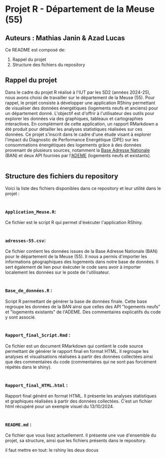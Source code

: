 # Projet R - Département de la Meuse (55)
## Auteurs : Mathias Janin & Azad Lucas

Ce README est composé de:
1. Rappel du projet
2. Structure des fichiers du repository


## Rappel du projet
Dans le cadre du projet R réalisé à l'IUT par les SD2 (années 2024-25), nous avons choisi de travailler sur le département de la Meuse (55). Pour rappel, le projet consiste à développer une application RShiny permettant de visualiser des données énergétiques (logements neufs et anciens) pour un département donné.  L'objectif est d'offrir à l'utilisateur des outils pour explorer les données via des graphiques, tableaux et cartographies interactives. En complément de cette application, un rapport RMarkdown a été produit pour détailler les analyses statistiques réalisées sur ces données. Ce projet s'inscrit dans le cadre d'une étude visant à explorer l'impact du Diagnostic de Performance Energétique (DPE) sur les consommations énergétiques des logements grâce à des données provenant de plusieurs sources, notamment la [Base Adresse Nationale](https://adresse.data.gouv.fr/data/ban/adresses/latest/csv) (BAN) et deux API fournies par l'[ADEME](https://data.ademe.fr/datasets?topics=BR8GjsXga) (logements neufs et existants).
<br>
</br>

## Structure des fichiers du repository
Voici la liste des fichiers disponibles dans ce repository et leur utilité dans le projet :
<br>
</br>
### **`Application_Meuse.R`**: 
Ce fichier est le script R qui permet d'éxécuter l'application RShiny.
<br>
</br>
### **`adresses-55.csv`**: 
Ce fichier contient les données issues de la Base Adresse Nationale (BAN) pour le département de la Meuse (55). Il nous a permis d'importer les informations géographiques des logements dans notre base de données. Il sert également de lien pour éxécuter le code sans avoir à importer localement les données sur le poste de l'utilisateur.
<br>
</br>
### **`Base_de_données.R`** : 
Script R permettant de générer la base de données finale. Cette base regroupe les données de la BAN ainsi que celles des API "logements neufs" et "logements existants" de l'ADEME. Des commentaires explicatifs du code y sont associé.
<br>
</br>
### **`Rapport_final_Script.Rmd`** : 
Ce fichier est un document RMarkdown qui contient le code source permettant de générer le rapport final en format HTML. Il regroupe les analyses et visualisations réalisées à partir des données collectées ainsi que des commentaires du code (commentaires qui ne sont pas forcément répétés dans le shiny).
<br>
</br>
### **`Rapport_final_HTML.html`** : 
Rapport final généré en format HTML. Il présente les analyses statistiques et graphiques réalisées à partir des données collectées. C'est un fichier html récupéré pour un exemple visuel du 13/10/2024.
<br>
</br>
### **`README.md`** : 
Ce fichier que vous lisez actuellement. Il présente une vue d'ensemble du projet, sa structure, ainsi que les fichiers présents dans le repository.


il faut mettre en tout: le rshiny
                        les deux docus
